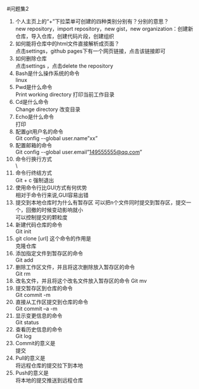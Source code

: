 #问题集2
1. 个人主页上的“+”下拉菜单可创建的四种类别分别有？分别的意思？  
new repository，import repository，new gist，new organization：创建新仓库，导入仓库，创建代码片段，创建组织
2. 如何能将仓库中的html文件直接解析成页面？  
点击settings，github pages下有一个网页链接，点击该链接即可
3.  如何删除仓库  
点击settings ，点击delete the repository
4.   Bash是什么操作系统的命令  
linux
5.   Pwd是什么命令  
Print working directory 打印当前工作目录
6.  Cd是什么命令  
Change directory 改变目录
7. Echo是什么命令  
打印
8.   配置git用户名的命令  
Git config --global user.name”xx”
9.  配置邮箱的命令  
Git config --global user.email”149555555@qq.com”
10. 命令行换行方式  
\
11.  命令行终结方式  
Git + c 强制退出
12.  使用命令行比GUI方式有何优势  
相对于命令行来说,GUI容易出错
13.  提交到本地仓库时为什么有暂存区
可以把n个文件同时提交到暂存区，提交一个，回撤的时候变动影响就小  
可以控制提交的颗粒度
14. 新建代码仓库的命令  
Git init
15. git clone [url] 这个命令的作用是  
克隆仓库
16.  添加指定文件到暂存区的命令  
Git add 
17.  删除工作区文件，并且将这次删除放入暂存区的命令  
Git rm
18.  改名文件，并且将这个改名文件放入暂存区的命令
Git mv
19.  提交暂存区到仓库的命令  
Git commit -m
20.  直接从工作区提交到仓库的命令  
Git commit –a -m
21.  显示变更信息的命令  
Git status
22.  查看历史信息的命令  
Git log
23.  Commit的意义是  
提交
24.  Pull的意义是  
将远程仓库的提交拉下到本地
25.  Push的意义是  
将本地的提交推送到远程仓库

